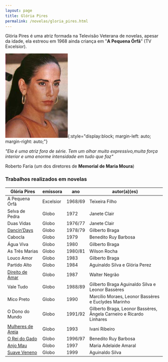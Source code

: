 ```yaml
---
layout: page
title: Glória Pires
permalink: /novelas/gloria_pires.html
---
```


Glória Pires é uma atriz formada na Televisão Veterana de novelas, apesar da idade, ela estreou em 1968 ainda criança em "**A Pequena Órfã**" (TV Excelsior).

![Glória Pires](/novelas/img/gloria_pires.jpg){:style="display:block; margin-left: auto; margin-right: auto;"}

*"Ela é uma atriz fora de série. Tem um olhar muito expressivo,muita força interior e uma enorme intensidade em tudo que faz"*

Roberto Faria (um dos diretores de **Memorial de Maria Moura**)

### Trabalhos realizados em novelas

Glória Pires | emissora | ano | autor(a)(es)
------------ | -------- | --- | ------------
A Pequena Órfã | Excelsior | 1968/69 | Teixeira Filho
Selva de Pedra | Globo | 1972 | Janete Clair
Duas Vidas | Globo | 1976/77 | Janete Clair
[Dancin’Days](/novelas/dancin_days.html) | Globo | 1978/79 | Gilberto Braga
Cabocla | Globo | 1979 | Benedito Ruy Barbosa
Água Viva | Globo | 1980 | Gilberto Braga
As Três Marias | Globo | 1980/81 | Wilson Rocha
Louco Amor | Globo | 1983 | Gilberto Braga
Partido Alto | Globo | 1984 | Aguinaldo Silva e Glória Perez
[Direito de Amar](/novelas/direito_de_amar.html) | Globo | 1987 | Walter Negrão
Vale Tudo | Globo | 1988/89 | Gilberto Braga Aguinaldo Silva e Leonor Bassères
Mico Preto | Globo | 1990 | Marcílio Moraes, Leonor Bassères e Euclydes Marinho
O Dono do Mundo | Globo | 1991/92 | Gilberto Braga, Leonor Bassères, Ângela Carneiro e Ricardo Linhares
[Mulheres de Areia](/novelas/mulheres_de_areia.html) | Globo | 1993 | Ivani Ribeiro
[O Rei do Gado](/novelas/o_rei_do_gado.html) | Globo | 1996/97 | Benedito Ruy Barbosa
[Anjo Mau](/novelas/anjo_mau.html) | Globo | 1997 | Maria Adelaide Amaral
[Suave Veneno](/novelas/suave_veneno.html) | Globo | 1999 | Aguinaldo Silva